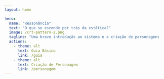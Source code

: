 ```yaml
---
layout: home

hero:
  name: "Ressonância"
  text: "O que se esconde por trás da estática?"
  image: /crt-pattern-2.png
  tagline: "Uma breve introdução ao sistema e a criação de personagens."
  actions:
    - theme: alt
      text: Guia Básico
      link: /guia
    - theme: alt
      text: Criação de Personagem
      link: /personagem
---
```


